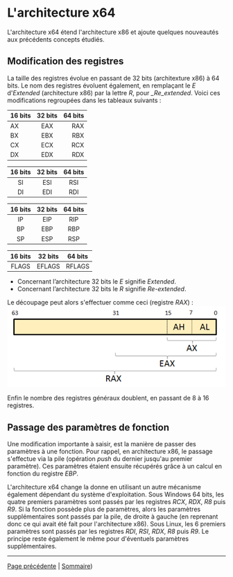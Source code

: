 # L'architecture x64
L'architecture x64 étend l'architecture x86 et ajoute quelques nouveautés aux précédents concepts étudiés.

## Modification des registres
La taille des registres évolue en passant de 32 bits (architexture x86) à 64 bits. Le nom des registres évoluent également, en remplaçant le *E* d'*Extended* (architecture x86) par la lettre *R*, pour *_Re\_extended*. Voici ces modifications regroupées dans les tableaux suivants :

|    16 bits    |     32 bits     |     64 bits    |
| :------------ | :-------------: | -------------: |
|       AX      |        EAX      |      RAX       |
|       BX      |        EBX      |      RBX       |
|       CX      |        ECX      |      RCX       |
|       DX      |        EDX      |      RDX       |

|    16 bits    |     32 bits     |     64 bits    |
| :-----------: | :-------------: | :------------: |
|       SI      |        ESI      |      RSI       |
|       DI      |        EDI      |      RDI       |

|    16 bits    |     32 bits     |     64 bits    |
| :-----------: | :-------------: | :------------: |
|       IP      |        EIP      |      RIP       |
|       BP      |        EBP      |      RBP       |
|       SP      |        ESP      |      RSP       |

|    16 bits    |     32 bits     |     64 bits    |
| :-----------: | :-------------: | :------------: |
|     FLAGS     |      EFLAGS     |     RFLAGS     |

* Concernant l’architecture 32 bits le *E* signifie *Extended*.
* Concernant l’architecture 32 bits le *R* signifie *Re-extended*.

Le découpage peut alors s'effectuer comme ceci (registre _RAX_) :
![Découpage registre RAX](images/decoupage_registre_RAX.png)

Enfin le nombre des registres généraux doublent, en passant de 8 à 16 registres.

## Passage des paramètres de fonction
Une modification importante à saisir, est la manière de passer des paramètres à une fonction. Pour rappel, en architecture x86, le passage s'effectue via la pile (opération _push_ du dernier jusqu'au premier paramètre). Ces paramètres étaient ensuite récupérés grâce à un calcul en fonction du registre _EBP_.

L'architecture x64 change la donne en utilisant un autre mécanisme également dépendant du système d'exploitation. Sous Windows 64 bits, les quatre premiers paramètres sont passés par les registres _RCX_, _RDX_, _R8_ puis _R9_. Si la fonction possède plus de paramètres, alors les paramètres supplémentaires sont passés par la pile, de droite à gauche (en reprenant donc ce qui avait été fait pour l'architecture x86). Sous Linux, les 6 premiers paramètres sont passés par les registres _RDI_, _RSI_, _RDX_, _R8_ puis _R9_. Le principe reste également le même pour d'éventuels paramètres supplémentaires.

---

[Page précédente](10.Les-structures.md) | [Sommaire](../../README.md))